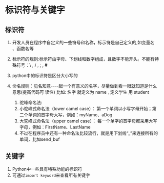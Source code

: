 

# 标识符与关键字

## 标识符
1. 开发人员在程序中自定义的一些符号和名称，标示符是自己定义的,如变量名 、函数名等

2. 标示符的规则:标示符由字母、下划线和数字组成，且数字不能开头。不能有特殊符号：\ , / , ; , #
3. python中的标识符是区分大小写的

4. 命名规则：见名知意----起一个有意义的名字，尽量做到看一眼就知道是什么意思(提高代码可 读性) 比如: 名字 就定义为 name , 定义学生 用 student

   1. 驼峰命名法:
   2. 小驼峰式命名法（lower camel case）： 第一个单词以小写字母开始；第二个单词的首字母大写，例如：myName、aDog  
   3. 大驼峰式命名法（upper camel case）： 每一个单字的首字母都采用大写字母，例如：FirstName、LastName
   4. 不过在程序员中还有一种命名法比较流行，就是用下划线“_”来连接所有的单词，比如send_buf

## 关键字
1. Python中一些具有特殊功能的标识符
2. 可通过`import keyword`来查看所有关键字